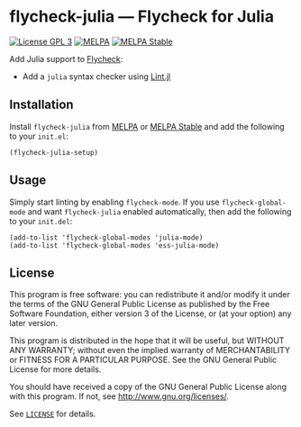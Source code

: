flycheck-julia — Flycheck for Julia
===================================

[![License GPL 3][badge-license]][license]
[![MELPA](https://melpa.org/packages/flycheck-julia-badge.svg)](https://melpa.org/#/flycheck-julia)
[![MELPA Stable](https://stable.melpa.org/packages/flycheck-julia-badge.svg)](https://stable.melpa.org/#/flycheck-julia)

Add Julia support to [Flycheck][]:

- Add a `julia` syntax checker using [Lint.jl][]

Installation
------------

Install `flycheck-julia` from [MELPA][] or [MELPA Stable][]
and add the following to your `init.el`:

```elisp
(flycheck-julia-setup)
```

Usage
-----

Simply start linting by enabling `flycheck-mode`. If you use
`flycheck-global-mode` and want `flycheck-julia` enabled automatically, then add
the following to your `init.del`:

```elisp
(add-to-list 'flycheck-global-modes 'julia-mode)
(add-to-list 'flycheck-global-modes 'ess-julia-mode)
```

License
-------

This program is free software: you can redistribute it and/or modify it under
the terms of the GNU General Public License as published by the Free Software
Foundation, either version 3 of the License, or (at your option) any later
version.

This program is distributed in the hope that it will be useful, but WITHOUT ANY
WARRANTY; without even the implied warranty of MERCHANTABILITY or FITNESS FOR A
PARTICULAR PURPOSE.  See the GNU General Public License for more details.

You should have received a copy of the GNU General Public License along with
this program.  If not, see http://www.gnu.org/licenses/.

See [`LICENSE`][license] for details.

[badge-license]: https://img.shields.io/badge/license-GPL_3-green.svg?dummy
[LICENSE]: https://github.com/gdkrmr/flycheck-julia/blob/master/LICENSE
[Flycheck]: http://www.flycheck.org
[Lint.jl]: https://github.com/tonyhffong/Lint.jl
[MELPA]: https://melpa.org
[MELPA Stable]: https://stable.melpa.org
